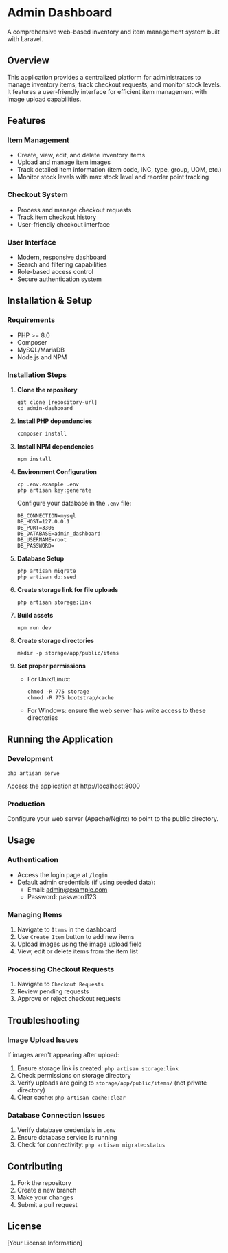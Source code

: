 # Admin Dashboard

A comprehensive web-based inventory and item management system built with Laravel.

## Overview

This application provides a centralized platform for administrators to manage inventory items, track checkout requests, and monitor stock levels. It features a user-friendly interface for efficient item management with image upload capabilities.

## Features

### Item Management
- Create, view, edit, and delete inventory items
- Upload and manage item images
- Track detailed item information (item code, INC, type, group, UOM, etc.)
- Monitor stock levels with max stock level and reorder point tracking

### Checkout System
- Process and manage checkout requests
- Track item checkout history
- User-friendly checkout interface

### User Interface
- Modern, responsive dashboard
- Search and filtering capabilities
- Role-based access control
- Secure authentication system

## Installation & Setup

### Requirements
- PHP >= 8.0
- Composer
- MySQL/MariaDB
- Node.js and NPM

### Installation Steps

1. **Clone the repository**
   ```
   git clone [repository-url]
   cd admin-dashboard
   ```

2. **Install PHP dependencies**
   ```
   composer install
   ```

3. **Install NPM dependencies**
   ```
   npm install
   ```

4. **Environment Configuration**
   ```
   cp .env.example .env
   php artisan key:generate
   ```
   
   Configure your database in the `.env` file:
   ```
   DB_CONNECTION=mysql
   DB_HOST=127.0.0.1
   DB_PORT=3306
   DB_DATABASE=admin_dashboard
   DB_USERNAME=root
   DB_PASSWORD=
   ```

5. **Database Setup**
   ```
   php artisan migrate
   php artisan db:seed
   ```

6. **Create storage link for file uploads**
   ```
   php artisan storage:link
   ```

7. **Build assets**
   ```
   npm run dev
   ```

8. **Create storage directories**
   ```
   mkdir -p storage/app/public/items
   ```

9. **Set proper permissions**
   - For Unix/Linux:
     ```
     chmod -R 775 storage
     chmod -R 775 bootstrap/cache
     ```
   - For Windows: ensure the web server has write access to these directories

## Running the Application

### Development
```
php artisan serve
```
Access the application at http://localhost:8000

### Production
Configure your web server (Apache/Nginx) to point to the public directory.

## Usage

### Authentication
- Access the login page at `/login`
- Default admin credentials (if using seeded data):
  - Email: admin@example.com
  - Password: password123

### Managing Items
1. Navigate to `Items` in the dashboard
2. Use `Create Item` button to add new items
3. Upload images using the image upload field
4. View, edit or delete items from the item list

### Processing Checkout Requests
1. Navigate to `Checkout Requests`
2. Review pending requests
3. Approve or reject checkout requests

## Troubleshooting

### Image Upload Issues
If images aren't appearing after upload:
1. Ensure storage link is created: `php artisan storage:link`
2. Check permissions on storage directory
3. Verify uploads are going to `storage/app/public/items/` (not private directory)
4. Clear cache: `php artisan cache:clear`

### Database Connection Issues
1. Verify database credentials in `.env`
2. Ensure database service is running
3. Check for connectivity: `php artisan migrate:status`

## Contributing

1. Fork the repository
2. Create a new branch
3. Make your changes
4. Submit a pull request

## License

[Your License Information]
